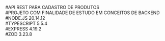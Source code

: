 #API REST PARA CADASTRO DE PRODUTOS <br>
#PROJETO COM FINALIDADE DE ESTUDO EM CONCEITOS DE BACKEND <br>
#NODE.JS 20.14.12 <br>
#TYPESCRIPT 5.5.4 <br>
#EXPRESS 4.19.2 <br>
#ZOD 3.23.8
